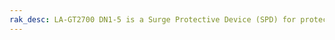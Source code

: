 ```yaml
---
rak_desc: LA-GT2700 DN1-5 is a Surge Protective Device (SPD) for protection of the transceiver against over-voltage and surge current induced by lightning.
---
```


<rk-redirect to="/Product-Categories/Accessories/LoRa-WiFi-LTE-SPD/Datasheet/" />